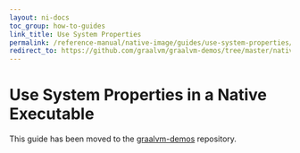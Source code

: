```yaml
---
layout: ni-docs
toc_group: how-to-guides
link_title: Use System Properties
permalink: /reference-manual/native-image/guides/use-system-properties/
redirect_to: https://github.com/graalvm/graalvm-demos/tree/master/native-image/use-system-properties
---
```


# Use System Properties in a Native Executable

This guide has been moved to the [graalvm-demos](https://github.com/graalvm/graalvm-demos/tree/master/native-image/use-system-properties) repository.
